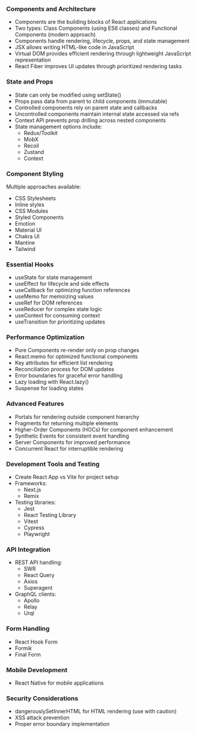
### Components and Architecture
- Components are the building blocks of React applications
- Two types: Class Components (using ES6 classes) and Functional Components (modern approach)
- Components handle rendering, lifecycle, props, and state management
- JSX allows writing HTML-like code in JavaScript
- Virtual DOM provides efficient rendering through lightweight JavaScript representation
- React Fiber improves UI updates through prioritized rendering tasks

### State and Props
- State can only be modified using setState()
- Props pass data from parent to child components (immutable)
- Controlled components rely on parent state and callbacks
- Uncontrolled components maintain internal state accessed via refs
- Context API prevents prop drilling across nested components
- State management options include:
  - Redux/Toolkit
  - MobX
  - Recoil
  - Zustand
  - Context

### Component Styling
Multiple approaches available:
- CSS Stylesheets
- Inline styles
- CSS Modules
- Styled Components
- Emotion
- Material UI
- Chakra UI
- Mantine
- Tailwind

### Essential Hooks
- useState for state management
- useEffect for lifecycle and side effects
- useCallback for optimizing function references
- useMemo for memoizing values
- useRef for DOM references
- useReducer for complex state logic
- useContext for consuming context
- useTransition for prioritizing updates

### Performance Optimization
- Pure Components re-render only on prop changes
- React.memo for optimized functional components
- Key attributes for efficient list rendering
- Reconciliation process for DOM updates
- Error boundaries for graceful error handling
- Lazy loading with React.lazy()
- Suspense for loading states

### Advanced Features
- Portals for rendering outside component hierarchy
- Fragments for returning multiple elements
- Higher-Order Components (HOCs) for component enhancement
- Synthetic Events for consistent event handling
- Server Components for improved performance
- Concurrent React for interruptible rendering

### Development Tools and Testing
- Create React App vs Vite for project setup
- Frameworks:
  - Next.js
  - Remix
- Testing libraries:
  - Jest
  - React Testing Library
  - Vitest
  - Cypress
  - Playwright

### API Integration
- REST API handling:
  - SWR
  - React Query
  - Axios
  - Superagent
- GraphQL clients:
  - Apollo
  - Relay
  - Urql

### Form Handling
- React Hook Form
- Formik
- Final Form

### Mobile Development
- React Native for mobile applications

### Security Considerations
- dangerouslySetInnerHTML for HTML rendering (use with caution)
- XSS attack prevention
- Proper error boundary implementation

